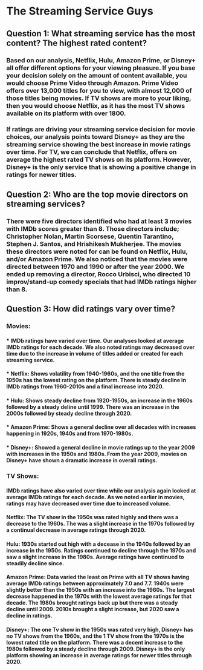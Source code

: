 # The Streaming Service Guys

## Question 1:  What streaming service has the most content? The highest rated content?

### Based on our analysis, Netflix, Hulu, Amazon Prime, or Disney+ all offer different options for your viewing pleasure. If you base your decision solely on the amount of content available, you would choose Prime Video through Amazon. Prime Video offers over 13,000 titles for you to view, with almost 12,000 of those titles being movies. If TV shows are more to your liking, then you would choose Netflix, as it has the most TV shows available on its platform with over 1800.
 
### If ratings are driving your streaming service decision for movie choices, our analysis points toward Disney+ as they are the streaming service showing the best increase in movie ratings over time. For TV, we can conclude that Netflix, offers on average the highest rated TV shows on its platform. However, Disney+ is the only service that is showing a positive change in ratings for newer titles.
 
## Question 2:  Who are the top movie directors on streaming services?
 
### There were five directors identified who had at least 3 movies with IMDb scores greater than 8. Those directors include; Christopher Nolan, Martin Scorsese, Quentin Tarantino, Stephen J. Santos, and Hrishikesh Mukherjee. The movies these directors were noted for can be found on Netflix, Hulu, and/or Amazon Prime. We also noticed that the movies were directed between 1970 and 1990 or after the year 2000. We ended up removing a director, Rocco Urbisci, who directed 10 improv/stand-up comedy specials that had IMDb ratings higher than 8.
 
## Question 3: How did ratings vary over time?

### Movies:

#### * IMDb ratings have varied over time. Our analyses looked at average IMDb ratings for each decade. We also noted ratings may decreased over time due to the increase in volume of titles added or created for each streaming service.
#### * Netflix: Shows volatility from 1940-1960s, and the one title from the 1950s has the lowest rating on the platform. There is steady decline in IMDb ratings from 1960-2010s and a final increase into 2020.
#### * Hulu: Shows steady decline from 1920-1950s, an increase in the 1960s followed by a steady deline until 1999. There was an increase in the 2000s followed by steady decline through 2020.
#### * Amazon Prime: Shows a general decline over all decades with increases happening in 1920s, 1940s and from 1970-1980s.
#### * Disney+: Showed a general decline in movie ratings up to the year 2009 with increases in the 1950s and 1980s. From the year 2009, movies on Disney+ have shown a dramatic increase in overall ratings.

### TV Shows:

#### IMDb ratings have also varied over time while our analysis again looked at average IMDb ratings for each decade. As we noted earlier in movies, ratings may have decreased over time due to increased volume.
#### Netflix: The TV show in the 1950s was rated highly and there was a decrease to the 1960s. The was a slight increase in the 1970s followed by a continual decrease in average ratings through 2020.
#### Hulu: 1930s started out high with a decease in the 1940s followed by an increase in the 1950s. Ratings continued to decline through the 1970s and saw a slight increase in the 1980s. Average ratings have continued to steadily decline since.
#### Amazon Prime: Data varied the least on Prime with all TV shows having average IMDb ratings between approximately 7.0 and 7.7. 1940s were slightly better than the 1950s with an increase into the 1960s. The largest decrease happened in the 1970s with the lowest average ratings for that decade. The 1980s brought ratings back up but there was a steady decline until 2009. 2010s brought a slight increase, but 2020 saw a decline in ratings.
#### Disney+: The one Tv show in the 1950s was rated very high, Disney+ has no TV shows from the 1960s, and the 1 TV show from the 1970s is the lowest rated title on the platform. There was a decent increase to the 1980s followed by a steady decline through 2009. Disney+ is the only platform showing an increase in average ratings for newer titles through 2020.
